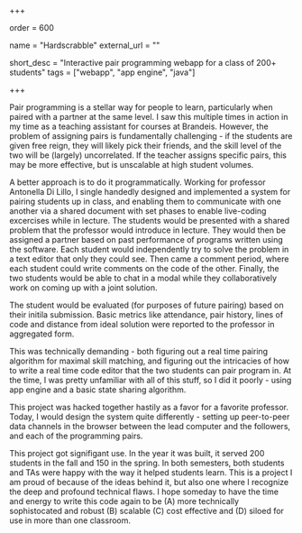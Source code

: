+++

order = 600

name = "Hardscrabble"
external_url = ""

short_desc = "Interactive pair programming webapp for a class of 200+ students"
tags = ["webapp", "app engine", "java"]

+++

Pair programming is a stellar way for people to learn, particularly when paired with a partner at the same level.  I saw this multiple times in action in my time as a teaching assistant for courses at Brandeis.  However, the problem of assigning pairs is fundamentally challenging - if the students are given free reign, they will likely pick their friends, and the skill level of the two will be (largely) uncorrelated.  If the teacher assigns specific pairs, this may be more effective, but is unscalable at high student volumes.

A better approach is to do it programmatically. Working for professor Antonella Di Lillo, I single handedly designed and implemented a system for pairing students up in class, and enabling them to communicate with one another via a shared document with set phases to enable live-coding excercises while in lecture.  The students would be presented with a shared problem that the professor would introduce in lecture. They would then be assigned a partner based on past performance of programs written using the software. Each student would independently try to solve the problem in a text editor that only they could see.  Then came a comment period, where each student could write comments on the code of the other.  Finally, the two students would be able to chat in a modal while they collaboratively work on coming up with a joint solution.

The student would be evaluated (for purposes of future pairing) based on their initila submission.  Basic metrics like attendance, pair history, lines of code and distance from ideal solution were reported to the professor in aggregated form. 

This was technically demanding - both figuring out a real time pairing algorithm for maximal skill matching, and figuring out the intricacies of how to write a real time code editor that the two students can pair program in. At the time, I was pretty unfamiliar with all of this stuff, so I did it poorly - using app engine and a basic state sharing algorithm.

This project was hacked together hastily as a favor for a favorite professor. Today, I would design the system quite differently - setting up peer-to-peer data channels in the browser between the lead computer and the followers, and each of the programming pairs. 

This project got signifigant use. In the year it was built, it served 200 students in the fall and 150 in the spring. In both semesters, both students and TAs were happy with the way it helped students learn.  This is a project I am proud of because of the ideas behind it, but also one where I recognize the deep and profound technical flaws. I hope someday to have the time and energy to write this code again to be (A) more technically sophistocated and robust (B) scalable (C) cost effective and (D) siloed for use in more than one classroom. 